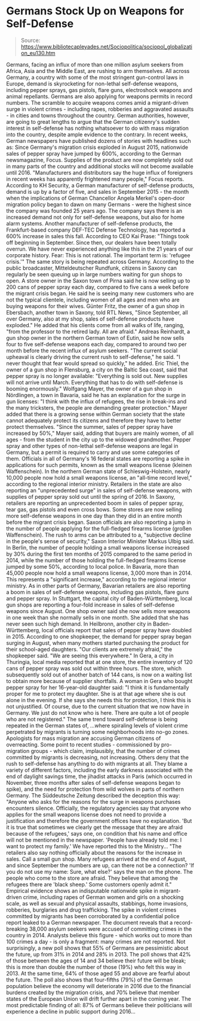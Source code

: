 # Germans Stock Up on Weapons for Self-Defense

> Source: https://www.bibliotecapleyades.net/Sociopolitica/sociopol_globalization_eu130.htm

Germans, facing an influx of more
than one million asylum seekers from Africa, Asia and the Middle
East, are rushing to arm themselves.
All across Germany, a country with
some of the most stringent gun-control laws in Europe, demand is
skyrocketing for non-lethal self-defense weapons, including
pepper sprays, gas pistols, flare guns, electroshock weapons and
animal repellants.
Germans are also applying for weapons permits
in record numbers.
The scramble to acquire weapons
comes amid a migrant-driven
surge in violent crimes - including
rapes, robberies and aggravated assaults - in cities and
towns throughout the country.
German authorities, however, are
going to great lengths to argue that the German citizenry's
sudden interest in self-defense has nothing whatsoever to do
with mass migration into the country, despite ample evidence to
the contrary.
In recent weeks, German newspapers
have published dozens of stories with headlines such as:
Since Germany's
migration crisis
exploded in August 2015, nationwide sales of pepper spray have
jumped by 600%,
according to the German newsmagazine,
Focus.
Supplies of the product are now
completely sold out in many parts of the country and additional
stocks will not become available until 2016.
"Manufacturers and distributors
say the huge influx of foreigners in recent weeks has
apparently frightened many people," Focus reports.
According to KH Security, a German
manufacturer of self-defense products,
demand is up by a factor of five, and sales in September
2015 - the month when the implications of German Chancellor
Angela Merkel's open-door migration policy began to dawn on
many Germans - were the highest since the company was founded 25
years ago.
The company says there is an
increased demand not only for self-defense weapons, but also for
home alarm systems.
Another manufacturer of self-defense
products, the Frankfurt-based company DEF-TEC Defense
Technology, has
reported a 600% increase in sales this fall.
According to CEO Kai Prase:
"Things took off beginning in
September. Since then, our dealers have been totally
overrun. We have never experienced anything like this in the
21 years of our corporate history.
Fear: This is not rational.
The important term is: 'refugee
crisis.'"
The same story is being repeated
across Germany.
According to the public broadcaster,
Mitteldeutscher Rundfunk, citizens in Saxony can regularly be
seen
queuing up in large numbers waiting for gun shops to open.
A store owner in the Saxon town of
Pirna said he is now selling up to 200 cans of pepper spray each
day, compared to five cans a week before the migrant crisis
began.
He said he is seeing many new
customers who are not the typical clientele, including women of
all ages and men who are buying weapons for their wives.
Günter Fritz, the owner of a
gun shop in Ebersbach, another town in Saxony,
told RTL News,
"Since September, all over
Germany, also at my shop, sales of self-defense products
have exploded."
He added that his clients come from
all walks of life, ranging,
"from the professor to the
retired lady. All are afraid."
Andreas Reinhardt, a gun shop
owner in the northern German town of Eutin,
said he now sells four to five self-defense weapons each
day, compared to around two per month before the recent influx
of asylum seekers.
"The current social upheaval is
clearly driving the current rush to self-defense," he said.
"I never thought that fear would spread so quickly," he
added.
Eric Thiel, the owner of a
gun shop in Flensburg, a city on the Baltic Sea coast,
said that pepper spray is no longer available:
"Everything is sold out. New
supplies will not arrive until March. Everything that has to
do with self-defense is booming enormously."
Wolfgang Mayer, the owner of
a gun shop in Nördlingen, a town in Bavaria,
said he has an explanation for the surge in gun licenses:
"I think with the influx of
refugees, the rise in break-ins and the many tricksters, the
people are demanding greater protection."
Mayer added that there is a growing
sense within German society that the state cannot adequately
protect its citizens and therefore they have to better protect
themselves.
"Since the summer, sales of
pepper spray have increased by 50%," Mayer said, adding that
buyers are mainly women, of all ages - from the student in
the city up to the widowed grandmother.
Pepper spray and other types of
non-lethal self-defense weapons are legal in Germany, but a
permit is required to carry and use some categories of them.
Officials in all of Germany's 16 federal states are reporting a
spike in applications for such permits, known as the small
weapons license (kleinen Waffenschein).
In the northern German state of Schleswig-Holstein, nearly 10,000 people now hold a small
weapons license, an "all-time record level,"
according to the regional interior ministry.
Retailers in the state are also
reporting an "unprecedented surge" in sales of self-defense
weapons, with supplies of pepper spray sold out until the spring
of 2016.
In Saxony, retailers are
reporting an unprecedented boom in sales of pepper spray,
tear gas, gas pistols and even cross bows. Some stores are now
selling more self-defense weapons in one day than they did in an
entire month before the migrant crisis began.
Saxon officials are also
reporting a jump in the number of people applying for the
full-fledged firearms license (großen Waffenschein).
The rush to arms can be attributed
to a,
"subjective decline in the
people's sense of security," Saxon Interior Minister Markus
Ulbig said.
In Berlin, the number of
people holding a small weapons license increased by 30% during
the first ten months of 2015 compared to the same period in
2014, while the number of those holding the full-fledged
firearms license jumped by some 50%,
according to local police.
In Bavaria, more than 45,000
people now hold a small weapons license, 3,000 more than in
2014.
This represents a "significant
increase,"
according to the regional interior ministry. As in other
parts of Germany, Bavarian retailers are also reporting a boom
in sales of self-defense weapons, including gas pistols, flare
guns and pepper spray.
In Stuttgart, the capital city of
Baden-Württemberg, local gun shops are
reporting a four-fold increase in sales of self-defense
weapons since August. One shop owner said she now sells more
weapons in one week than she normally sells in one month.
She added that she has never seen
such high demand.
In Heilbronn, another city in
Baden-Württemberg, local officials
report that sales of pepper spray have doubled in 2015.
According to one shopkeeper, the
demand for pepper spray began surging in August, when many
mothers started purchasing the product for their school-aged
daughters.
"Our clients are extremely
afraid," the shopkeeper
said. "We are seeing this everywhere."
In Gera, a city in Thuringia,
local media
reported that at one store, the entire inventory of 120 cans
of pepper spray was sold out within three hours. The store,
which subsequently sold out of another batch of 144 cans, is now
on a waiting list to obtain more because of supplier shortfalls.
A woman in Gera who bought pepper
spray for her 16-year-old daughter
said:
"I think it is fundamentally
proper for me to protect my daughter.
She is at that age where she is
out alone in the evening. If she says she needs this for
protection, I think this is not unjustified. Of course, due
to the current situation that we now have in Germany. We
just do not know who is here.
There are quite a lot of people
who are not registered."
The same trend toward self-defense
is being repeated in the German states of,
...where spiraling levels of violent
crime perpetrated by migrants is turning some neighborhoods into
no-go zones.
Apologists for mass migration are
accusing German citizens of overreacting. Some
point
to recent studies - commissioned by pro-migration groups - which
claim, implausibly, that the number of crimes committed by
migrants is decreasing, not increasing.
Others
deny that the rush to self-defense has anything to do with
migrants at all.
They blame a variety of different
factors, including the early darkness associated with the end of
daylight savings time, the jihadist attacks in Paris (which
occurred in November, three months after sales of self-defense
weapons began to spike), and the need for protection from wild
wolves in parts of northern Germany.
The Süddeutsche Zeitung
described the deception this way:
"Anyone who asks for the reasons
for the surge in weapons purchases encounters silence.
Officially, the regulatory
agencies say that anyone who applies for the small weapons
license does not need to provide a justification and
therefore the government offices have no explanation.
'But it is true that
sometimes we clearly get the message that they are
afraid because of the refugees,' says one, on condition
that his name and office will not be mentioned in the
newspaper.
'People have already told me: I want to
protect my family.'
We have reported this to the
Ministry...
"The retailers also say nothing
officially about the reasons for the increase in sales. Call
a small gun shop. Many refugees arrived at the end of
August, and since September the numbers are up, can there
not be a connection?
'If you do not use my name:
Sure, what else?' says the man on the phone.
The people who come to the store
are afraid.
They believe that among the refugees there are
'black sheep.' Some customers openly admit it."
Empirical evidence shows an
indisputable nationwide
spike in migrant-driven crime, including
rapes of German women and girls on a shocking scale, as well
as sexual and physical assaults, stabbings, home invasions,
robberies, burglaries and drug trafficking.
The spike in violent crimes
committed by migrants has been corroborated by a confidential
police report leaked to a German newspaper.
The document
reveals
that a record-breaking 38,000 asylum seekers were accused of
committing crimes in the country in 2014. Analysts believe this
figure - which works out to more than 100 crimes a day - is only
a fragment: many crimes are not reported.
Not surprisingly, a new poll
shows that 55% of Germans are pessimistic about the future,
up from 31% in 2014 and 28% in 2013.
The poll shows that 42% of
those between the ages of 14 and 34 believe their future will be
bleak; this is more than double the number of those (19%) who
felt this way in 2013.
At the same time, 64% of those aged 55
and above are fearful about the future.
The poll also shows that four-fifths
(79%) of the German population believe the economy will
deteriorate in 2016 due to the financial burdens created by the
migration crisis, and 70% believe that member states of the
European Union will drift further apart in the coming year.
The most predictable finding of all:
87% of Germans believe their politicians will experience a
decline in public support during 2016...
